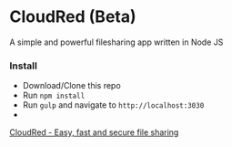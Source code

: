 CloudRed (Beta)
===========================

A simple and powerful filesharing app written in Node JS

### Install
* Download/Clone this repo
* Run `npm install`
* Run `gulp` and navigate to `http://localhost:3030`
* 
[CloudRed - Easy, fast and secure file sharing](http://i.imgur.com/JWAhcPq.png)
